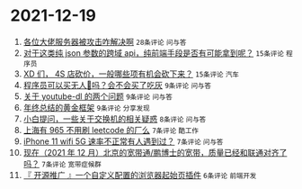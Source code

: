 # 2021-12-19

1. [各位大佬服务器被攻击咋解决啊](https://www.v2ex.com/t/823080) `28条评论` `问与答`
1. [对于这类纯 json 参数的跨域 api，纯前端手段是否有可能拿到呢？](https://www.v2ex.com/t/823095) `15条评论` `程序员`
1. [XD 们， 4S 店砍价，一般哪些项有机会砍下来？](https://www.v2ex.com/t/823078) `15条评论` `汽车`
1. [程序员可以买无人🐔吗？会不会买了吃灰](https://www.v2ex.com/t/823112) `9条评论` `问与答`
1. [关于 youtube-dl 的两个问题](https://www.v2ex.com/t/823085) `9条评论` `问与答`
1. [年终总结的黄金框架](https://www.v2ex.com/t/823082) `9条评论` `分享发现`
1. [小白提问，一些关于交换机的相关疑惑](https://www.v2ex.com/t/823076) `8条评论` `问与答`
1. [上海有 965 不用刷 leetcode 的厂么](https://www.v2ex.com/t/823083) `7条评论` `酷工作`
1. [iPhone 11 wifi 5G 速率不正常有人遇到过？](https://www.v2ex.com/t/823079) `7条评论` `问与答`
1. [现在（2021 年 12 月）北京的宽带通/鹏博士的宽带，质量已经和联通对齐了吗？](https://www.v2ex.com/t/823073) `7条评论` `宽带症候群`
1. [『 开源推广 』一个自定义配置的浏览器起始页插件](https://www.v2ex.com/t/823074) `6条评论` `前端开发`
